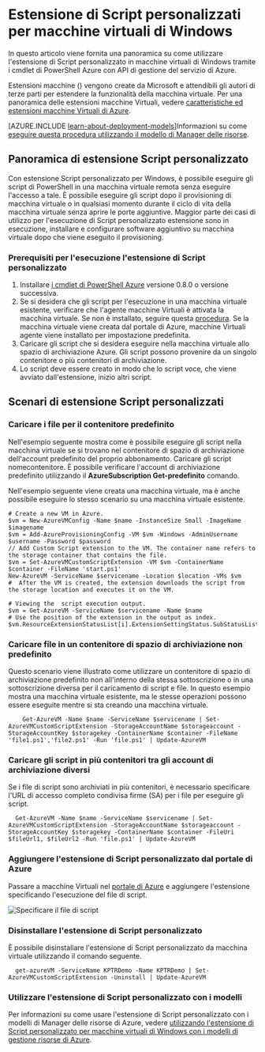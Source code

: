 <properties
   pageTitle="Estensione di Script personalizzati in una macchina virtuale di Windows | Microsoft Azure"
   description="Automatizzare le attività di configurazione di macchine Virtuali di Azure utilizzando l'estensione di Script personalizzato per l'esecuzione di script di PowerShell in una macchina virtuale Windows remoto"
   services="virtual-machines-windows"
   documentationCenter=""
   authors="kundanap"
   manager="timlt"
   editor=""
   tags="azure-service-management"/>

<tags
   ms.service="virtual-machines-windows"
   ms.devlang="na"
   ms.topic="article"
   ms.tgt_pltfrm="vm-windows"
   ms.workload="infrastructure-services"
   ms.date="08/06/2015"
   ms.author="kundanap"/>

# <a name="custom-script-extension-for-windows-virtual-machines"></a>Estensione di Script personalizzati per macchine virtuali di Windows

In questo articolo viene fornita una panoramica su come utilizzare l'estensione di Script personalizzato in macchine virtuali di Windows tramite i cmdlet di PowerShell Azure con API di gestione del servizio di Azure.

Estensioni macchine () vengono create da Microsoft e attendibili gli autori di terze parti per estendere la funzionalità della macchina virtuale. Per una panoramica delle estensioni macchine Virtuali, vedere [caratteristiche ed estensioni macchine Virtuali di Azure](virtual-machines-windows-extensions-features.md).

[AZURE.INCLUDE [learn-about-deployment-models](../../includes/learn-about-deployment-models-classic-include.md)]Informazioni su come [eseguire questa procedura utilizzando il modello di Manager delle risorse](virtual-machines-windows-extensions-customscript.md).

## <a name="custom-script-extension-overview"></a>Panoramica di estensione Script personalizzato

Con estensione Script personalizzato per Windows, è possibile eseguire gli script di PowerShell in una macchina virtuale remota senza eseguire l'accesso a tale. È possibile eseguire gli script dopo il provisioning di macchina virtuale o in qualsiasi momento durante il ciclo di vita della macchina virtuale senza aprire le porte aggiuntive. Maggior parte dei casi di utilizzo per l'esecuzione di Script personalizzato estensione sono in esecuzione, installare e configurare software aggiuntivo su macchina virtuale dopo che viene eseguito il provisioning.

### <a name="prerequisites-for-running-the-custom-script-extension"></a>Prerequisiti per l'esecuzione l'estensione di Script personalizzato

1. Installare <a href="http://azure.microsoft.com/downloads" target="_blank">i cmdlet di PowerShell Azure</a> versione 0.8.0 o versione successiva.
2. Se si desidera che gli script per l'esecuzione in una macchina virtuale esistente, verificare che l'agente macchine Virtuali è attivata la macchina virtuale. Se non è installato, seguire questa [procedura](virtual-machines-windows-classic-agents-and-extensions.md). Se la macchina virtuale viene creata dal portale di Azure, macchine Virtuali agente viene installato per impostazione predefinita.
3. Caricare gli script che si desidera eseguire nella macchina virtuale allo spazio di archiviazione Azure. Gli script possono provenire da un singolo contenitore o più contenitori di archiviazione.
4. Lo script deve essere creato in modo che lo script voce, che viene avviato dall'estensione, inizio altri script.

## <a name="custom-script-extension-scenarios"></a>Scenari di estensione Script personalizzati

### <a name="upload-files-to-the-default-container"></a>Caricare i file per il contenitore predefinito

Nell'esempio seguente mostra come è possibile eseguire gli script nella macchina virtuale se si trovano nel contenitore di spazio di archiviazione dell'account predefinito del proprio abbonamento. Caricare gli script nomecontenitore. È possibile verificare l'account di archiviazione predefinito utilizzando il **AzureSubscription Get-predefinito** comando.

Nell'esempio seguente viene creata una macchina virtuale, ma è anche possibile eseguire lo stesso scenario su una macchina virtuale esistente.

    # Create a new VM in Azure.
    $vm = New-AzureVMConfig -Name $name -InstanceSize Small -ImageName $imagename
    $vm = Add-AzureProvisioningConfig -VM $vm -Windows -AdminUsername $username -Password $password
    // Add Custom Script extension to the VM. The container name refers to the storage container that contains the file.
    $vm = Set-AzureVMCustomScriptExtension -VM $vm -ContainerName $container -FileName 'start.ps1'
    New-AzureVM -ServiceName $servicename -Location $location -VMs $vm
    #  After the VM is created, the extension downloads the script from the storage location and executes it on the VM.

    # Viewing the  script execution output.
    $vm = Get-AzureVM -ServiceName $servicename -Name $name
    # Use the position of the extension in the output as index.
    $vm.ResourceExtensionStatusList[i].ExtensionSettingStatus.SubStatusList

### <a name="upload-files-to-a-non-default-storage-container"></a>Caricare file in un contenitore di spazio di archiviazione non predefinito

Questo scenario viene illustrato come utilizzare un contenitore di spazio di archiviazione predefinito non all'interno della stessa sottoscrizione o in una sottoscrizione diversa per il caricamento di script e file. In questo esempio mostra una macchina virtuale esistente, ma le stesse operazioni possono essere eseguite mentre si sta creando una macchina virtuale.

        Get-AzureVM -Name $name -ServiceName $servicename | Set-AzureVMCustomScriptExtension -StorageAccountName $storageaccount -StorageAccountKey $storagekey -ContainerName $container -FileName 'file1.ps1','file2.ps1' -Run 'file.ps1' | Update-AzureVM

### <a name="upload-scripts-to-multiple-containers-across-different-storage-accounts"></a>Caricare gli script in più contenitori tra gli account di archiviazione diversi

  Se i file di script sono archiviati in più contenitori, è necessario specificare l'URL di accesso completo condivisa firme (SA) per i file per eseguire gli script.

      Get-AzureVM -Name $name -ServiceName $servicename | Set-AzureVMCustomScriptExtension -StorageAccountName $storageaccount -StorageAccountKey $storagekey -ContainerName $container -FileUri $fileUrl1, $fileUrl2 -Run 'file.ps1' | Update-AzureVM


### <a name="add-the-custom-script-extension-from-the-azure-portal"></a>Aggiungere l'estensione di Script personalizzato dal portale di Azure

Passare a macchine Virtuali nel <a href="https://portal.azure.com/ " target="_blank">portale di Azure</a> e aggiungere l'estensione specificando l'esecuzione del file di script.

  ![Specificare il file di script][5]


### <a name="uninstall-the-custom-script-extension"></a>Disinstallare l'estensione di Script personalizzato

È possibile disinstallare l'estensione di Script personalizzato da macchina virtuale utilizzando il comando seguente.

      get-azureVM -ServiceName KPTRDemo -Name KPTRDemo | Set-AzureVMCustomScriptExtension -Uninstall | Update-AzureVM

### <a name="use-the-custom-script-extension-with-templates"></a>Utilizzare l'estensione di Script personalizzato con i modelli

Per informazioni su come usare l'estensione di Script personalizzato con i modelli di Manager delle risorse di Azure, vedere [utilizzando l'estensione di Script personalizzato per macchine virtuali di Windows con i modelli di gestione risorse di Azure](virtual-machines-windows-extensions-customscript.md).

<!--Image references-->
[5]: ./media/virtual-machines-windows-classic-extensions-customscript/addcse.png
